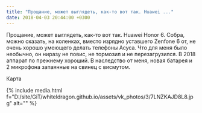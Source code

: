 ```yaml
---
title: "Прощание, может выглядеть, как-то вот так. Huawei ..."
date: 2018-04-03 20:44:00 +0300
---
```


Прощание, может выглядеть, как-то вот так. Huawei Honor 6. Собра, можно сказать, на коленках, вместо изрядно уставшего Zenfone 6 от, не очень хорошо умеющего делать телефоны Асуса. Что для меня было необычно, он ниразу не повис, не тормозил и не перезагрузился. В 2018 аппарат по прежнему хороший. В наследство от меня, новая батарея и 2 микрофона запаянные на свинец с висмутом.

Карта

{% include media.html f="D:/site/GiT/whiteldragon.github.io/assets/vk_photos/3/7LNZKAJD8L8.jpg" alt="" %}
